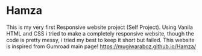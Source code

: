 # Hamza
This is my very first Responsive website project (Self Project). Using Vanila HTML and CSS i tried to make a completely responsive website, though the code is pretty messy, i tried my best to keep it short but failed. This website is inspired from Gumroad main page!
https://mugiwaraboz.github.io/Hamza/

